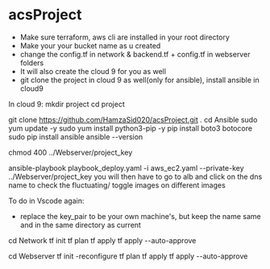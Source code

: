 # acsProject

- Make sure terraform, aws cli are installed in your root directory 
- Make your your bucket name as u created
- change the config.tf in network & backend.tf + config.tf in webserver folders
- It will also create the cloud 9 for you as well
- git clone the project in cloud 9 as well(only for ansible), install ansible in cloud9

In cloud 9:
mkdir project
cd project

git clone https://github.com/HamzaSid020/acsProject.git .
cd Ansible
sudo yum update -y
sudo yum install python3-pip -y
pip install boto3 botocore
sudo pip install ansible
ansible --version

chmod 400 ../Webserver/project_key

ansible-playbook playbook_deploy.yaml -i aws_ec2.yaml --private-key ../Webserver/project_key
 you will then have to go to alb and click on the dns name to check the fluctuating/ toggle images on different images

To do in Vscode again:
- replace the key_pair to be your own machine's, but keep the name same and in the same directory as current

cd Network
tf init 
tf plan 
tf apply
tf apply --auto-approve

cd Webserver 
tf init -reconfigure 
tf plan 
tf apply
tf apply --auto-approve
